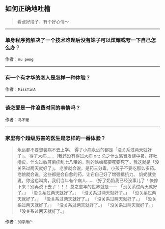## 如何正确地吐槽

> 看点好段子，有个好心情～


 
---

### 单身程序狗解决了一个技术难题后没有妹子可以炫耀或夸一下自己怎么办？

> 


作者：`mu peng`

---

### 有一个有才华的恋人是怎样一种体验？

> 


作者：`MissTinA`

---

### 谈恋爱是一件浪费时间的事情吗？

> 


作者：`马不理`

---

### 家里有个超级厉害的医生是怎样的一番体验？

> 永远都不要想装病不去上学。
> 得了小病永远的都是「没关系过两天就好了」。
> 得了大病……（我还没有得过大病 orz
> 总之什么感冒发烧中暑，摔吐噜皮，什么过敏荨麻疹乱七八糟的，别的姑娘都要死要死了，我这就是「没关系过两天就好了」。
> 老爹就会说，是药三分毒，小孩子不要吃那么多药。
> 老娘就会说，这些都是会自愈的药，让它自己好了增强抵抗力。
> 奶奶就会说，你这也叫病，我们当年有个病人……（好了奶奶我已经没事儿了！快停下来！别再说下去了！！！
> 总之童年的世界就是——
> 「没关系过两天就好了。」
> 「没关系过两天就好了。」
> 「没关系过两天就好了。」
> 「没关系过两天就好了。」
> 「没关系过两天就好了。」
> 「没关系过两天就好了。」
> 「没关系过两天就好了。」
> 「没关系过两天就好了。」
> 「没关系过两天就好了。」
> 「没关系过两天就好了。」


作者：`知乎用户`